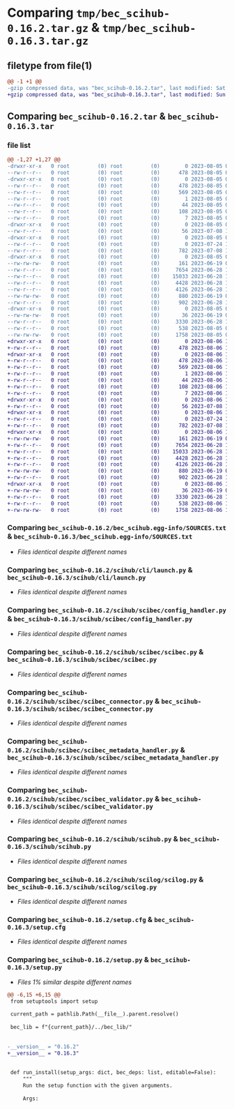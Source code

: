 # Comparing `tmp/bec_scihub-0.16.2.tar.gz` & `tmp/bec_scihub-0.16.3.tar.gz`

## filetype from file(1)

```diff
@@ -1 +1 @@
-gzip compressed data, was "bec_scihub-0.16.2.tar", last modified: Sat Aug  5 09:29:51 2023, max compression
+gzip compressed data, was "bec_scihub-0.16.3.tar", last modified: Sun Aug  6 17:53:15 2023, max compression
```

## Comparing `bec_scihub-0.16.2.tar` & `bec_scihub-0.16.3.tar`

### file list

```diff
@@ -1,27 +1,27 @@
-drwxr-xr-x   0 root         (0) root         (0)        0 2023-08-05 09:29:51.774346 bec_scihub-0.16.2/
--rw-r--r--   0 root         (0) root         (0)      478 2023-08-05 09:29:51.774346 bec_scihub-0.16.2/PKG-INFO
-drwxr-xr-x   0 root         (0) root         (0)        0 2023-08-05 09:29:51.773346 bec_scihub-0.16.2/bec_scihub.egg-info/
--rw-r--r--   0 root         (0) root         (0)      478 2023-08-05 09:29:51.000000 bec_scihub-0.16.2/bec_scihub.egg-info/PKG-INFO
--rw-r--r--   0 root         (0) root         (0)      569 2023-08-05 09:29:51.000000 bec_scihub-0.16.2/bec_scihub.egg-info/SOURCES.txt
--rw-r--r--   0 root         (0) root         (0)        1 2023-08-05 09:29:51.000000 bec_scihub-0.16.2/bec_scihub.egg-info/dependency_links.txt
--rw-r--r--   0 root         (0) root         (0)       44 2023-08-05 09:29:51.000000 bec_scihub-0.16.2/bec_scihub.egg-info/entry_points.txt
--rw-r--r--   0 root         (0) root         (0)      108 2023-08-05 09:29:51.000000 bec_scihub-0.16.2/bec_scihub.egg-info/requires.txt
--rw-r--r--   0 root         (0) root         (0)        7 2023-08-05 09:29:51.000000 bec_scihub-0.16.2/bec_scihub.egg-info/top_level.txt
-drwxr-xr-x   0 root         (0) root         (0)        0 2023-08-05 09:29:51.770346 bec_scihub-0.16.2/scihub/
--rw-r--r--   0 root         (0) root         (0)       56 2023-07-08 15:33:35.000000 bec_scihub-0.16.2/scihub/__init__.py
-drwxr-xr-x   0 root         (0) root         (0)        0 2023-08-05 09:29:51.771346 bec_scihub-0.16.2/scihub/cli/
--rw-r--r--   0 root         (0) root         (0)        0 2023-07-24 15:01:50.000000 bec_scihub-0.16.2/scihub/cli/__init__.py
--rw-r--r--   0 root         (0) root         (0)      782 2023-07-08 15:33:35.000000 bec_scihub-0.16.2/scihub/cli/launch.py
-drwxr-xr-x   0 root         (0) root         (0)        0 2023-08-05 09:29:51.772346 bec_scihub-0.16.2/scihub/scibec/
--rw-rw-rw-   0 root         (0) root         (0)      161 2023-06-19 08:14:59.000000 bec_scihub-0.16.2/scihub/scibec/__init__.py
--rw-r--r--   0 root         (0) root         (0)     7654 2023-06-28 10:41:58.000000 bec_scihub-0.16.2/scihub/scibec/config_handler.py
--rw-r--r--   0 root         (0) root         (0)    15033 2023-06-28 10:41:58.000000 bec_scihub-0.16.2/scihub/scibec/scibec.py
--rw-r--r--   0 root         (0) root         (0)     4428 2023-06-28 10:41:58.000000 bec_scihub-0.16.2/scihub/scibec/scibec_connector.py
--rw-r--r--   0 root         (0) root         (0)     4126 2023-06-28 10:41:58.000000 bec_scihub-0.16.2/scihub/scibec/scibec_metadata_handler.py
--rw-rw-rw-   0 root         (0) root         (0)      880 2023-06-19 08:14:59.000000 bec_scihub-0.16.2/scihub/scibec/scibec_validator.py
--rw-r--r--   0 root         (0) root         (0)      902 2023-06-28 10:41:58.000000 bec_scihub-0.16.2/scihub/scihub.py
-drwxr-xr-x   0 root         (0) root         (0)        0 2023-08-05 09:29:51.772346 bec_scihub-0.16.2/scihub/scilog/
--rw-rw-rw-   0 root         (0) root         (0)       36 2023-06-19 08:14:59.000000 bec_scihub-0.16.2/scihub/scilog/__init__.py
--rw-r--r--   0 root         (0) root         (0)     3330 2023-06-28 10:41:58.000000 bec_scihub-0.16.2/scihub/scilog/scilog.py
--rw-r--r--   0 root         (0) root         (0)      538 2023-08-05 09:29:51.774346 bec_scihub-0.16.2/setup.cfg
--rw-rw-rw-   0 root         (0) root         (0)     1758 2023-08-05 09:29:46.000000 bec_scihub-0.16.2/setup.py
+drwxr-xr-x   0 root         (0) root         (0)        0 2023-08-06 17:53:15.644174 bec_scihub-0.16.3/
+-rw-r--r--   0 root         (0) root         (0)      478 2023-08-06 17:53:15.644174 bec_scihub-0.16.3/PKG-INFO
+drwxr-xr-x   0 root         (0) root         (0)        0 2023-08-06 17:53:15.643174 bec_scihub-0.16.3/bec_scihub.egg-info/
+-rw-r--r--   0 root         (0) root         (0)      478 2023-08-06 17:53:15.000000 bec_scihub-0.16.3/bec_scihub.egg-info/PKG-INFO
+-rw-r--r--   0 root         (0) root         (0)      569 2023-08-06 17:53:15.000000 bec_scihub-0.16.3/bec_scihub.egg-info/SOURCES.txt
+-rw-r--r--   0 root         (0) root         (0)        1 2023-08-06 17:53:15.000000 bec_scihub-0.16.3/bec_scihub.egg-info/dependency_links.txt
+-rw-r--r--   0 root         (0) root         (0)       44 2023-08-06 17:53:15.000000 bec_scihub-0.16.3/bec_scihub.egg-info/entry_points.txt
+-rw-r--r--   0 root         (0) root         (0)      108 2023-08-06 17:53:15.000000 bec_scihub-0.16.3/bec_scihub.egg-info/requires.txt
+-rw-r--r--   0 root         (0) root         (0)        7 2023-08-06 17:53:15.000000 bec_scihub-0.16.3/bec_scihub.egg-info/top_level.txt
+drwxr-xr-x   0 root         (0) root         (0)        0 2023-08-06 17:53:15.641174 bec_scihub-0.16.3/scihub/
+-rw-r--r--   0 root         (0) root         (0)       56 2023-07-08 15:33:35.000000 bec_scihub-0.16.3/scihub/__init__.py
+drwxr-xr-x   0 root         (0) root         (0)        0 2023-08-06 17:53:15.641174 bec_scihub-0.16.3/scihub/cli/
+-rw-r--r--   0 root         (0) root         (0)        0 2023-07-24 15:01:50.000000 bec_scihub-0.16.3/scihub/cli/__init__.py
+-rw-r--r--   0 root         (0) root         (0)      782 2023-07-08 15:33:35.000000 bec_scihub-0.16.3/scihub/cli/launch.py
+drwxr-xr-x   0 root         (0) root         (0)        0 2023-08-06 17:53:15.642174 bec_scihub-0.16.3/scihub/scibec/
+-rw-rw-rw-   0 root         (0) root         (0)      161 2023-06-19 08:14:59.000000 bec_scihub-0.16.3/scihub/scibec/__init__.py
+-rw-r--r--   0 root         (0) root         (0)     7654 2023-06-28 10:41:58.000000 bec_scihub-0.16.3/scihub/scibec/config_handler.py
+-rw-r--r--   0 root         (0) root         (0)    15033 2023-06-28 10:41:58.000000 bec_scihub-0.16.3/scihub/scibec/scibec.py
+-rw-r--r--   0 root         (0) root         (0)     4428 2023-06-28 10:41:58.000000 bec_scihub-0.16.3/scihub/scibec/scibec_connector.py
+-rw-r--r--   0 root         (0) root         (0)     4126 2023-06-28 10:41:58.000000 bec_scihub-0.16.3/scihub/scibec/scibec_metadata_handler.py
+-rw-rw-rw-   0 root         (0) root         (0)      880 2023-06-19 08:14:59.000000 bec_scihub-0.16.3/scihub/scibec/scibec_validator.py
+-rw-r--r--   0 root         (0) root         (0)      902 2023-06-28 10:41:58.000000 bec_scihub-0.16.3/scihub/scihub.py
+drwxr-xr-x   0 root         (0) root         (0)        0 2023-08-06 17:53:15.642174 bec_scihub-0.16.3/scihub/scilog/
+-rw-rw-rw-   0 root         (0) root         (0)       36 2023-06-19 08:14:59.000000 bec_scihub-0.16.3/scihub/scilog/__init__.py
+-rw-r--r--   0 root         (0) root         (0)     3330 2023-06-28 10:41:58.000000 bec_scihub-0.16.3/scihub/scilog/scilog.py
+-rw-r--r--   0 root         (0) root         (0)      538 2023-08-06 17:53:15.644174 bec_scihub-0.16.3/setup.cfg
+-rw-rw-rw-   0 root         (0) root         (0)     1758 2023-08-06 17:53:08.000000 bec_scihub-0.16.3/setup.py
```

### Comparing `bec_scihub-0.16.2/bec_scihub.egg-info/SOURCES.txt` & `bec_scihub-0.16.3/bec_scihub.egg-info/SOURCES.txt`

 * *Files identical despite different names*

### Comparing `bec_scihub-0.16.2/scihub/cli/launch.py` & `bec_scihub-0.16.3/scihub/cli/launch.py`

 * *Files identical despite different names*

### Comparing `bec_scihub-0.16.2/scihub/scibec/config_handler.py` & `bec_scihub-0.16.3/scihub/scibec/config_handler.py`

 * *Files identical despite different names*

### Comparing `bec_scihub-0.16.2/scihub/scibec/scibec.py` & `bec_scihub-0.16.3/scihub/scibec/scibec.py`

 * *Files identical despite different names*

### Comparing `bec_scihub-0.16.2/scihub/scibec/scibec_connector.py` & `bec_scihub-0.16.3/scihub/scibec/scibec_connector.py`

 * *Files identical despite different names*

### Comparing `bec_scihub-0.16.2/scihub/scibec/scibec_metadata_handler.py` & `bec_scihub-0.16.3/scihub/scibec/scibec_metadata_handler.py`

 * *Files identical despite different names*

### Comparing `bec_scihub-0.16.2/scihub/scibec/scibec_validator.py` & `bec_scihub-0.16.3/scihub/scibec/scibec_validator.py`

 * *Files identical despite different names*

### Comparing `bec_scihub-0.16.2/scihub/scihub.py` & `bec_scihub-0.16.3/scihub/scihub.py`

 * *Files identical despite different names*

### Comparing `bec_scihub-0.16.2/scihub/scilog/scilog.py` & `bec_scihub-0.16.3/scihub/scilog/scilog.py`

 * *Files identical despite different names*

### Comparing `bec_scihub-0.16.2/setup.cfg` & `bec_scihub-0.16.3/setup.cfg`

 * *Files identical despite different names*

### Comparing `bec_scihub-0.16.2/setup.py` & `bec_scihub-0.16.3/setup.py`

 * *Files 1% similar despite different names*

```diff
@@ -6,15 +6,15 @@
 from setuptools import setup
 
 current_path = pathlib.Path(__file__).parent.resolve()
 
 bec_lib = f"{current_path}/../bec_lib/"
 
 
-__version__ = "0.16.2"
+__version__ = "0.16.3"
 
 
 def run_install(setup_args: dict, bec_deps: list, editable=False):
     """
     Run the setup function with the given arguments.
 
     Args:
```

